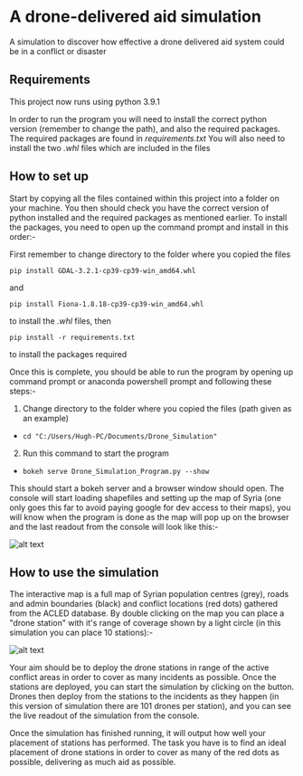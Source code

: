 # A drone-delivered aid simulation
A simulation to discover how effective a drone delivered aid system could be in a conflict or disaster
## Requirements
This project now runs using python 3.9.1

In order to run the program you will need to install the correct python version (remember to change the path), and also the required packages.
The required packages are found in *requirements.txt* You will also need to install the two *.whl* files which are included in the files

## How to set up
Start by copying all the files contained within this project into a folder on your machine. You then should check you have the correct version of python installed and the required packages as mentioned earlier. To install the packages, you need to open up the command prompt and install in this order:-

First remember to change directory to the folder where you copied the files

```pip install GDAL-3.2.1-cp39-cp39-win_amd64.whl```

and

```pip install Fiona-1.8.18-cp39-cp39-win_amd64.whl```

to install the *.whl* files, then

```pip install -r requirements.txt```

to install the packages required


Once this is complete, you should be able to run the program by opening up command prompt or anaconda powershell prompt and following these steps:-

1. Change directory to the folder where you copied the files (path given as an example)
* ```cd "C:/Users/Hugh-PC/Documents/Drone_Simulation"```
2. Run this command to start the program
* ```bokeh serve Drone_Simulation_Program.py --show```

This should start a bokeh server and a browser window should open. The console will start loading shapefiles and setting up the map of Syria
(one only goes this far to avoid paying google for dev access to their maps), you will know when the program is done as the map will pop up on 
the browser and the last readout from the console will look like this:-

![alt text](https://i.imgur.com/sA2SF8r.png)

## How to use the simulation
The interactive map is a full map of Syrian population centres (grey), roads and admin boundaries (black) and conflict locations (red dots) gathered from the ACLED database. 
By double clicking on the map you can place a "drone station" with it's range of coverage shown by a light circle (in this simulation you can place 10 stations):-

![alt text](https://i.imgur.com/x3OidzP.png)

Your aim should be to deploy the drone stations in range of the active conflict areas in order to cover as many incidents as possible. Once the stations are deployed, you can start the simulation by clicking on the button.
Drones then deploy from the stations to the incidents as they happen (in this version of simulation there are 101 drones per station), and you can see the live readout of the simulation from the console. 

Once the simulation has finished running, it will output how well your placement of stations has performed.
The task you have is to find an ideal placement of drone stations in order to cover as many of the red dots as possible, delivering as much aid as possible.
